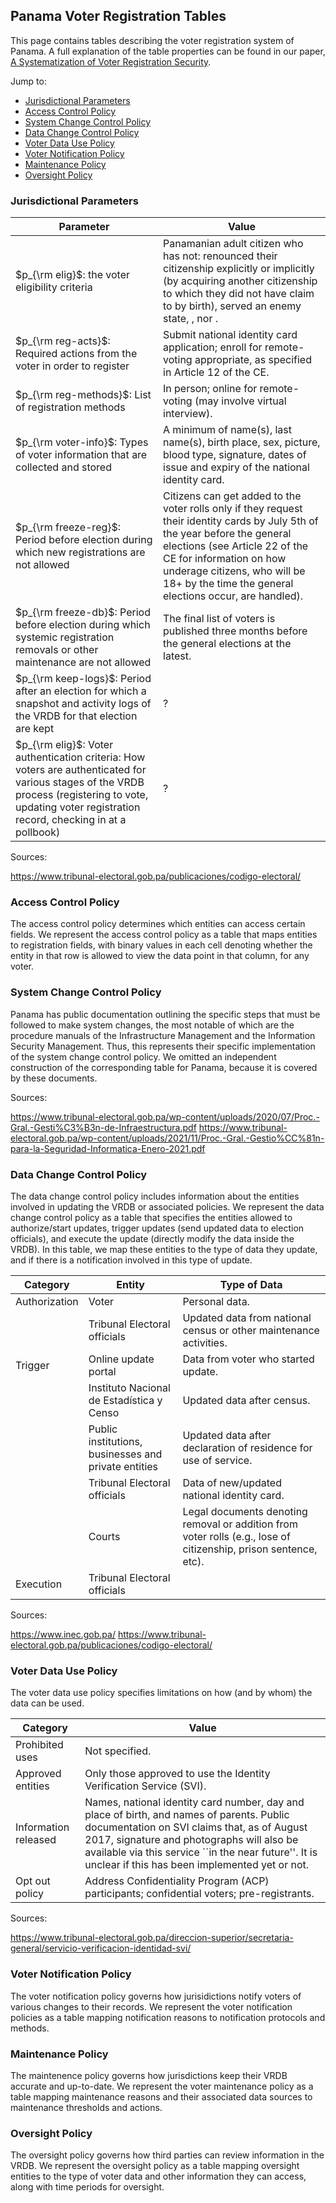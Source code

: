 ## Panama Voter Registration Tables

This page contains tables describing the voter registration system of Panama. A full explanation of the table properties can be found in our paper, [A Systematization of Voter Registration Security]().

Jump to:
- [Jurisdictional Parameters](#jurisdictional-parameters)
- [Access Control Policy](#access-control-policy)
- [System Change Control Policy](#system-change-control-policy)
- [Data Change Control Policy](#data-change-control-policy)
- [Voter Data Use Policy](#voter-data-use-policy)
- [Voter Notification Policy](#voter-notification-policy)
- [Maintenance Policy](#maintenance-policy)
- [Oversight Policy](#oversight-policy)

### Jurisdictional Parameters

| Parameter | Value |
| --------------------------------------------------------------------------------------------------------------------------------------------------------------------------------------- | ---------------------------------------------------------------------------------------------------------------------------------------------------------------------------------------------------------------------------------------------------------------------------------------------------------------------------------------------------------------------------------------------------------------------------------- |
| $p_{\rm elig}$: the voter eligibility criteria                                                                                                                                                              | Panamanian adult citizen who has not: renounced their citizenship explicitly or implicitly (by acquiring another citizenship to which they did not have claim to by birth), served an enemy state, , nor .
| $p_{\rm reg-acts}$: Required actions from the voter in order to register                                                                                                                                    | Submit national identity card application; enroll for remote-voting appropriate, as specified in Article 12 of the CE.                                                                                                                                                                                                                                                                                                                                |
| $p_{\rm reg-methods}$: List of registration methods                                                                                                                                                            | In person; online for remote-voting (may involve virtual interview).                                                                                                                                                                                                                                                                                                                                 |
| $p_{\rm voter-info}$: Types of voter information that are collected and stored                                                                                                                                | A minimum of name(s), last name(s), birth place, sex, picture, blood type, signature, dates of issue and expiry of the national identity card.                                                                                                                                                                                                                                                                                                                                                                                                                                |
| $p_{\rm freeze-reg}$: Period before election during which new registrations are not allowed                                                                                                                   |  Citizens can get added to the voter rolls only if they request their identity cards by July 5th of the year before the general elections (see Article 22 of the CE for information on how underage citizens, who will be 18+ by the time the general elections occur, are handled).                                                                                                                                                                                                                                                                                                                                                    |
| $p_{\rm freeze-db}$: Period before election during which systemic registration removals or other maintenance are not allowed                                                                                          | The final list of voters is published three months before the general elections at the latest.                                                                                                                                                                                                                                                                                                                                                                                                                            |
| $p_{\rm keep-logs}$: Period after an election for which a snapshot and activity logs of the VRDB for that election are kept                                                                                  | ?                                                                                                                                                                                                                                                                                                                                                                                                              |
| $p_{\rm elig}$: Voter authentication criteria: How voters are authenticated for various stages of the VRDB process (registering to vote, updating voter registration record, checking in at a pollbook) | ?                                                                                                                                                                                           |

Sources:

https://www.tribunal-electoral.gob.pa/publicaciones/codigo-electoral/

### Access Control Policy

The access control policy determines which entities can access certain fields. We represent the access control policy as a table that maps entities to registration fields, with binary values in each cell denoting whether the entity in that row is allowed to view the data point in that column, for any voter.

### System Change Control Policy

Panama has public documentation outlining the specific steps that must be followed to make system changes, the most notable of which are the procedure manuals of the Infrastructure Management and the Information Security Management. Thus, this represents their specific implementation of the system change control policy. We omitted an independent construction of the corresponding table for Panama, because it is covered by these documents.

Sources:

https://www.tribunal-electoral.gob.pa/wp-content/uploads/2020/07/Proc.-Gral.-Gesti%C3%B3n-de-Infraestructura.pdf
https://www.tribunal-electoral.gob.pa/wp-content/uploads/2021/11/Proc.-Gral.-Gestio%CC%81n-para-la-Seguridad-Informatica-Enero-2021.pdf

### Data Change Control Policy

The data change control policy includes information about the entities involved in updating the VRDB or associated policies. We represent the data change
control policy as a table that specifies the entities allowed to authorize/start updates, trigger updates (send updated data to election officials), and execute the update (directly modify the data inside
the VRDB). In this table, we map these entities to the type of data they update, and if there is a notification involved in this type of update.

| Category      | Entity                                                                   | Type of Data                       |
| ------------- | ------------------------------------------------------------------------ | ---------------------------------- |
| Authorization | Voter                                                                    | Personal data.                      |
|               | Tribunal Electoral officials                                             | Updated data from national census or other maintenance activities.  |
| Trigger       | Online update portal                                                     | Data from voter who started update. |
|               | Instituto Nacional de Estadística y Censo                                                                                      | Updated data after census. |
|               | Public institutions, businesses and private entities                                                                                   | Updated data after declaration of residence for use of service.     |
|               | Tribunal Electoral officials                                             | Data of new/updated national identity card.        |
|               | Courts                                                                   | Legal documents denoting removal or addition from voter rolls (e.g., lose of citizenship, prison sentence, etc).                 |
| Execution     | Tribunal Electoral officials                                                 |                                    |

Sources:

https://www.inec.gob.pa/
https://www.tribunal-electoral.gob.pa/publicaciones/codigo-electoral/

### Voter Data Use Policy

The voter data use policy specifies limitations on how (and by whom) the data can be used.

| Category | Value |
|----------------------|-------------------------------------------------------------------------------------------|
| Prohibited uses      | Not specified.                                                                            |
| Approved entities    | Only those approved to use the Identity Verification Service (SVI).                                                                                    |
| Information released | Names, national identity card number, day and place of birth, and names of parents. Public documentation on SVI claims that, as of August 2017, signature and photographs will also be available via this service ``in the near future''. It is unclear if this has been implemented yet or not.                                                         |
| Opt out policy       | Address Confidentiality Program (ACP) participants; confidential voters; pre-registrants. |

Sources:

https://www.tribunal-electoral.gob.pa/direccion-superior/secretaria-general/servicio-verificacion-identidad-svi/

### Voter Notification Policy

The voter notification policy governs how jurisidictions notify voters of various changes to their records. We represent the voter notification policies as a
table mapping notification reasons to notification protocols and methods.

### Maintenance Policy

The maintenence policy governs how jurisdictions keep their VRDB accurate and up-to-date. We represent the voter maintenance policy as a table mapping
maintenance reasons and their associated data sources to maintenance thresholds and actions.

### Oversight Policy

The oversight policy governs how third parties can review information in the VRDB. We represent the oversight policy as a table mapping oversight entities to the
type of voter data and other information they can access, along with time periods for oversight.
